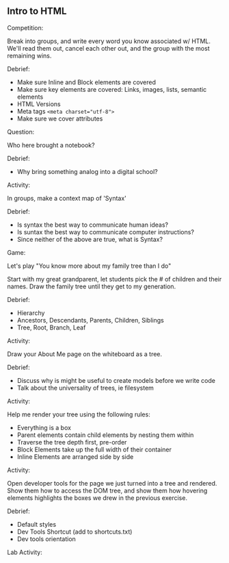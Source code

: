 ## Intro to HTML

Competition:

Break into groups, and write every word you know associated w/ HTML. We'll read them out, cancel each other out, and the group with the most remaining wins.

Debrief:
- Make sure Inline and Block elements are covered
- Make sure key elements are covered: Links, images, lists, semantic elements
- HTML Versions
- Meta tags `<meta charset="utf-8">`
- Make sure we cover attributes

Question:

Who here brought a notebook?

Debrief:
- Why bring something analog into a digital school?

Activity:

In groups, make a context map of 'Syntax'

Debrief:

- Is syntax the best way to communicate human ideas?
- Is suntax the best way to communicate computer instructions?
- Since neither of the above are true, what is Syntax?

Game:

Let's play "You know more about my family tree than I do"

Start with my great grandparent, let students pick the # of children and their names. Draw the family tree until they get to my generation.

Debrief:
- Hierarchy
- Ancestors, Descendants, Parents, Children, Siblings
- Tree, Root, Branch, Leaf

Activity:

Draw your About Me page on the whiteboard as a tree.

Debrief:

- Discuss why is might be useful to create models before we write code
- Talk about the universality of trees, ie filesystem

Activity:

Help me render your tree using the following rules:

- Everything is a box
- Parent elements contain child elements by nesting them within
- Traverse the tree depth first, pre-order
- Block Elements take up the full width of their container
- Inline Elements are arranged side by side

Activity:

Open developer tools for the page we just turned into a tree and rendered. Show them how to access the DOM tree, and show them how hovering elements highlights the boxes we drew in the previous exercise.

Debrief:
- Default styles
- Dev Tools Shortcut (add to shortcuts.txt)
- Dev tools orientation

Lab Activity:



